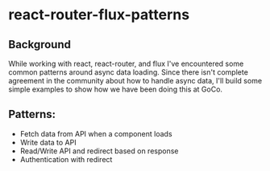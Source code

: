 # react-router-flux-patterns

## Background
While working with react, react-router, and flux I've encountered some common patterns around async data loading. Since there isn't complete agreement in the community about how to handle async data, I'll build some simple examples to show how we have been doing this at GoCo.

## Patterns:
* Fetch data from API when a component loads
* Write data to API
* Read/Write API and redirect based on response 
* Authentication with redirect
